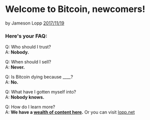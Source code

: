 # Welcome to Bitcoin, newcomers!

by Jameson Lopp [2017/11/19](https://twitter.com/lopp/status/932350908461133825)

<LanguageDropdown/>

### Here's your FAQ:

Q: Who should I trust?  
A: **Nobody.**

Q: When should I sell?  
A: **Never.**

Q: Is Bitcoin dying because ____?  
A: **No.**

Q: What have I gotten myself into?  
A: **Nobody knows.**


Q: How do I learn more?  
A: **We have a [wealth of content here](/zaf/ve/translations).** Or you can visit [lopp.net](https://www.lopp.net/bitcoin-information.html)